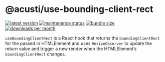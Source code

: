 # @acusti/use-bounding-client-rect

[![latest version](https://img.shields.io/npm/v/@acusti/use-bounding-client-rect?style=for-the-badge)](https://www.npmjs.com/package/@acusti/use-bounding-client-rect)
[![maintenance status](https://img.shields.io/npms-io/maintenance-score/@acusti/use-bounding-client-rect?style=for-the-badge)](https://npms.io/search?q=%40acusti%2Fuse-bounding-client-rect)
[![bundle size](https://img.shields.io/bundlephobia/minzip/@acusti/use-bounding-client-rect?style=for-the-badge)](https://bundlephobia.com/package/@acusti/use-bounding-client-rect)
[![downloads per month](https://img.shields.io/npm/dm/@acusti/use-bounding-client-rect?style=for-the-badge)](https://www.npmjs.com/package/@acusti/use-bounding-client-rect)

`useBoundingClientRect` is a React hook that returns the
`boundingClientRect` for the passed in HTMLElement and uses
`ResizeObserver` to update the return value and trigger a new render when
the HTMLElement’s `boundingClientRect` changes.
